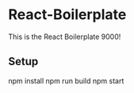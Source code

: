 # React-Boilerplate
This is the React Boilerplate 9000!

## Setup
npm install
npm run build
npm start
